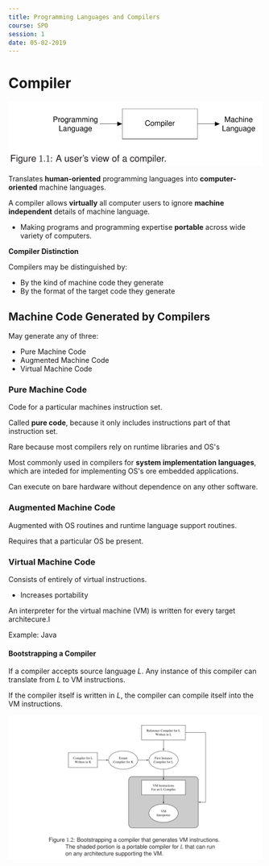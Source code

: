```yaml
---
title: Programming Languages and Compilers
course: SPO
session: 1
date: 05-02-2019
---
```


# Compiler

![1549290515164](images/1549290515164.png)



Translates **human-oriented** programming languages into **computer-oriented** machine languages.

A compiler allows **virtually** all computer users to ignore **machine independent** details of machine language.

* Making programs and programming expertise **portable** across wide variety of computers.



**Compiler Distinction**

Compilers may be distinguished by:

* By the kind of machine code they generate
* By the format of the target code they generate



## Machine Code Generated by Compilers

May generate any of three:

* Pure Machine Code
* Augmented Machine Code
* Virtual Machine Code



### Pure Machine Code

Code for a particular machines instruction set.

Called **pure code**, because it only includes instructions part of that instruction set.

Rare because most compilers rely on runtime libraries and OS's

Most commonly used in compilers for **system implementation languages**, which are inteded for implementing OS's ore embedded applications.

Can execute on bare hardware without dependence on any other software.



### Augmented Machine Code

Augmented with OS routines and runtime language support routines.

Requires that a particular OS be present.



### Virtual Machine Code

Consists of entirely of virtual instructions.

* Increases portability

An interpreter for the virtual machine (VM) is written for every target architecure.I

Example: Java



#### Bootstrapping a Compiler

If a compiler accepts source language *L*. Any instance of this compiler can translate from *L* to VM instructions.

If the compiler itself is written in *L*, the compiler can compile itself into the VM instructions.

![1549292415303](images/1549292415303.png)

















